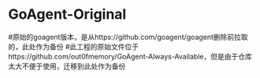 # GoAgent-Original

#原始的goagent版本，是从https://github.com/goagent/goagent删除前拉取的，此处作为备份
#此工程的原始文件位于https://github.com/out0fmemory/GoAgent-Always-Available，但是由于仓库太大不便于使用，迁移到此处作为备份
